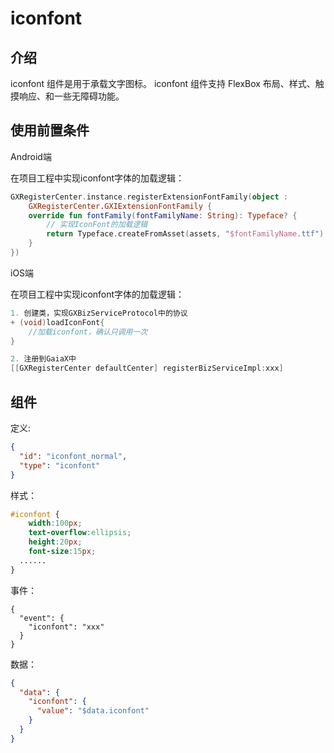 # iconfont

## 介绍
iconfont 组件是用于承载文字图标。
iconfont 组件支持 FlexBox 布局、样式、触摸响应、和一些无障碍功能。

## 使用前置条件

Android端

在项目工程中实现iconfont字体的加载逻辑：

```kotlin
GXRegisterCenter.instance.registerExtensionFontFamily(object :
    GXRegisterCenter.GXIExtensionFontFamily {
    override fun fontFamily(fontFamilyName: String): Typeface? {
        // 实现IconFont的加载逻辑
        return Typeface.createFromAsset(assets, "$fontFamilyName.ttf")
    }
})
```

iOS端

在项目工程中实现iconfont字体的加载逻辑：

```objectivec
1. 创建类，实现GXBizServiceProtocol中的协议
+ (void)loadIconFont{
    //加载iconfont，确认只调用一次
}

2. 注册到GaiaX中
[[GXRegisterCenter defaultCenter] registerBizServiceImpl:xxx]
```

## 组件
定义:
```json
{
  "id": "iconfont_normal",
  "type": "iconfont"
}
```

样式：
```css
#iconfont {
	width:100px;
	text-overflow:ellipsis;
	height:20px;
	font-size:15px;
  ......
}
```
事件：
```
{
  "event": {
    "iconfont": "xxx"
  }
}
```
数据：
```json
{
  "data": {
    "iconfont": {
      "value": "$data.iconfont"
    }
  }
}
```
